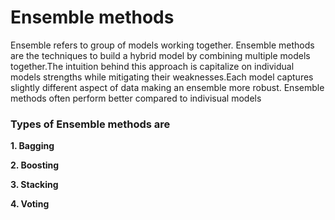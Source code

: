 <h1> Ensemble methods </h1>


<p> Ensemble refers to group of models working together. Ensemble methods are the techniques to build a hybrid model by combining multiple models together.The intuition behind this approach is capitalize on individual models strengths while mitigating their weaknesses.Each model captures slightly different aspect of data making an ensemble more robust. Ensemble methods often perform better compared to indivisual models </p>
<h3>Types of Ensemble methods are </h2>
<p><strong>    1. Bagging</strong></p><p><strong>    2. Boosting</strong></p>
<p><strong>    3. Stacking</strong></p>
<p><strong>    4. Voting</strong></p>


